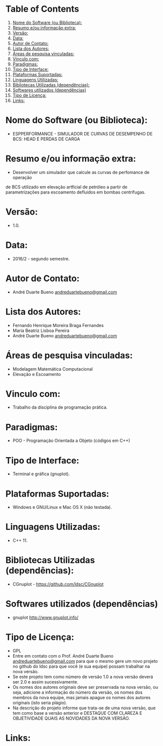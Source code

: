 
# Table of Contents

1.  [Nome do Software (ou Biblioteca):](#orgc002d94)
2.  [Resumo e/ou informação extra:](#org4bf6e7d)
3.  [Versão:](#org331271d)
4.  [Data:](#org7b70193)
5.  [Autor de Contato:](#org5f09525)
6.  [Lista dos Autores:](#org119a6e9)
7.  [Áreas de pesquisa vinculadas:](#orgb8506a6)
8.  [Vinculo com:](#orgc08a5e8)
9.  [Paradigmas:](#orga08f67d)
10. [Tipo de Interface:](#orgf2988f8)
11. [Plataformas Suportadas:](#orgd0bdea2)
12. [Linguagens Utilizadas:](#org9ab9689)
13. [Bibliotecas Utilizadas (dependências):](#orge4e7b91)
14. [Softwares utilizados (dependências)](#org2fe1085)
15. [Tipo de Licença:](#org32ec564)
16. [Links:](#org2e7f380)


<a id="orgc002d94"></a>

# Nome do Software (ou Biblioteca):

-   ESPPERFORMANCE - SIMULADOR DE CURVAS DE DESEMPENHO DE BCS: HEAD E PERDAS DE CARGA


<a id="org4bf6e7d"></a>

# Resumo e/ou informação extra:

-   Desenvolver um simulador que calcule as curvas de perfomance de operação

de BCS utilizado em elevação artficial de petróleo a partir de parametrizações
para escoamento defluidos em bombas centrífugas.


<a id="org331271d"></a>

# Versão:

-   1.0.


<a id="org7b70193"></a>

# Data:

-   2016/2 - segundo semestre.


<a id="org5f09525"></a>

# Autor de Contato:

-   André Duarte Bueno <andreduartebueno@gmail.com>


<a id="org119a6e9"></a>

# Lista dos Autores:

-   Fernando Henrique Moreira Braga Fernandes
-   Maria Beatriz Lisboa Pereira
-   André Duarte Bueno <andreduartebueno@gmail.com>


<a id="orgb8506a6"></a>

# Áreas de pesquisa vinculadas:

-   Modelagem Matemática Computacional
-   Elevação e Escoamento


<a id="orgc08a5e8"></a>

# Vinculo com:

-   Trabalho da disciplina de programação prática.


<a id="orga08f67d"></a>

# Paradigmas:

-   POO - Programação Orientada a Objeto (códigos em C++)


<a id="orgf2988f8"></a>

# Tipo de Interface:

-   Terminal e gráfica (gnuplot).


<a id="orgd0bdea2"></a>

# Plataformas Suportadas:

-   Windows e GNU/Linux e Mac OS X (não testada).


<a id="org9ab9689"></a>

# Linguagens Utilizadas:

-   C++ 11.


<a id="orge4e7b91"></a>

# Bibliotecas Utilizadas (dependências):

-   CGnuplot - <https://github.com/ldsc/CGnuplot>


<a id="org2fe1085"></a>

# Softwares utilizados (dependências)

-   gnuplot <http://www.gnuplot.info/>


<a id="org32ec564"></a>

# Tipo de Licença:

-   GPL
-   Entre em contato com o Prof. André Duarte Bueno
    andreduartebueno@gmail.com
    para que o mesmo gere um novo projeto no github do ldsc para que você (e sua equipe) possam trabalhar na nova versão.
-   Se este projeto tem como número de versão 1.0 a nova versão deverá ser 2.0 e assim sucessivamente.
-   Os nomes dos autores originais deve ser preservada na nova versão, ou seja, adicione a informação do número da versão, os nomes dos membros da nova equipe, mas jamais apague os nomes dos autores originais (isto seria plágio).
-   Na descrição do projeto informe que trata-se de uma nova versão, que tem como base a versão anterior e DESTAQUE COM CLAREZA E OBJETIVIDADE QUAIS AS NOVIDADES DA NOVA VERSÃO.


<a id="org2e7f380"></a>

# Links:

